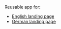 Reusable app for:

* [English landing page](https://papermerge.com)
* [German landing page](https://papermerge.de)

